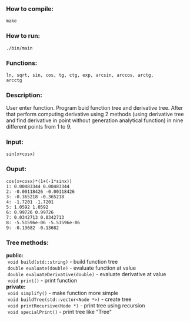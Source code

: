 ### How to compile:  
<code>make</code>   
### How to run:  
<code>./bin/main</code>  
### Functions:  
<code>ln, sqrt, sin, cos, tg, ctg, exp, arcsin, arccos, arctg, arcctg</code>  
### Description:   
User enter function. Program buid function tree and derivative tree. After that perform computing derivative using 2 methods (using derivative tree and find derivative in point without generation analytical function) in nine different points from 1 to 9.   
### Input:  
<code>sin(x+cosx)</code>  
  
### Ouput:  
```
cos(x+cosx)*(1+(-1*sinx))  
1: 0.00483344 0.00483344  
2: -0.00118426 -0.00118426  
3: -0.365218 -0.365218  
4: -1.7201 -1.7201  
5: 1.0592 1.0592  
6: 0.99726 0.99726  
7: 0.0342713 0.0342713  
8: -5.51596e-06 -5.51596e-06  
9: -0.13682 -0.13682  
```  
### Tree methods:    
<strong>public:</strong>  
&nbsp;<code>void build(std::string)</code> - build function tree  
&nbsp;<code>double evaluate(double)</code> - evaluate function at value  
&nbsp;<code>double evaluateDerivative(double)</code> - evaluate derivative at value  
&nbsp;<code>void print()</code> - print function  
<strong>private:</strong>  
&nbsp;<code>void simplify()</code> - make function more simple  
&nbsp;<code>void buildTree(std::vector<Node *>)</code> - create tree  
&nbsp;<code>void printRecursive(Node *)</code> - print tree using recursion  
&nbsp;<code>void specialPrint()</code> - print tree like "Tree"  
